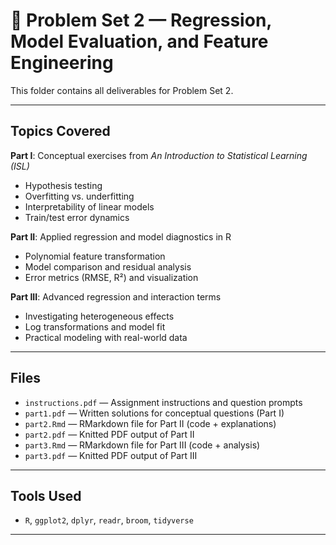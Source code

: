 
# 📄 Problem Set 2 — Regression, Model Evaluation, and Feature Engineering

This folder contains all deliverables for Problem Set 2.

---

## Topics Covered

**Part I**: Conceptual exercises from *An Introduction to Statistical Learning (ISL)*  
- Hypothesis testing
- Overfitting vs. underfitting
- Interpretability of linear models
- Train/test error dynamics

**Part II**: Applied regression and model diagnostics in R  
- Polynomial feature transformation
- Model comparison and residual analysis  
- Error metrics (RMSE, R²) and visualization

**Part III**: Advanced regression and interaction terms  
- Investigating heterogeneous effects  
- Log transformations and model fit  
- Practical modeling with real-world data

---

## Files

- `instructions.pdf` — Assignment instructions and question prompts
- `part1.pdf` — Written solutions for conceptual questions (Part I)
- `part2.Rmd` — RMarkdown file for Part II (code + explanations)
- `part2.pdf` — Knitted PDF output of Part II
- `part3.Rmd` — RMarkdown file for Part III (code + analysis)
- `part3.pdf` — Knitted PDF output of Part III

---

## Tools Used

- `R`, `ggplot2`, `dplyr`, `readr`, `broom`, `tidyverse`

---


